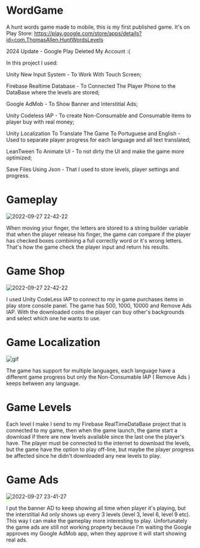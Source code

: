 # WordGame
A hunt words game made to mobile, this is my first published game. It's on Play Store: 
https://play.google.com/store/apps/details?id=com.ThomasAllen.HuntWordsLevels

2024 Update - Google Play Deleted My Account :(

In this project I used:

Unity New Input System - To Work With Touch Screen;

Firebase Realtime Database - To Connected The Player Phone to the DataBase where the levels are stored;

Google AdMob - To Show Banner and Interstitial Ads;

Unity Codeless IAP - To create Non-Consumable and Consumable items to player buy with real money;

Unity Localization To Translate The Game To Portuguese and English - Used to separate player progress for each language and all text translated;

LeanTween To Animate UI - To not dirty the UI and make the game more optimized;

Save Files Using Json - That I used to store levels, player settings and progress.

# Gameplay

![2022-09-27 22-42-22](https://user-images.githubusercontent.com/104914533/192668920-9fff026f-5417-45b8-9386-7bc3a5b28aa8.gif)

When moving your finger, the letters are stored to a string builder variable that when the player release his finger, the game can compare if the player has checked boxes combining a full correctly word or it's wrong letters. That's how the game check the player input and return his results.

# Game Shop

![2022-09-27 22-42-22](https://user-images.githubusercontent.com/104914533/192670730-d194423c-09e3-4b00-9327-0d45753d8b44.gif)

I used Unity CodeLess IAP to connect to my in game purchases items in play store console panel. The game has 500, 1000, 10000 and Remove Ads IAP. With the downloaded coins the player can buy other's backgrounds and select which one he wants to use.


# Game Localization

![gif](https://user-images.githubusercontent.com/104914533/192674335-3f813bdf-32d7-476b-8af8-36566ec54bb9.gif)

The game has support for multiple languages, each language have a different game progress but only the Non-Consumable IAP ( Remove Ads ) keeps between any language. 

# Game Levels

Each level I make I send to my Firebase RealTimeDataBase project that is connected to my game, then when the game launch, the game start a download if there are new levels available since the last one the player's have. The player must be connected to the internet to download the levels, but the game have the option to play off-line, but maybe the player progress be affected since he didn't downloaded any new levels to play.

# Game Ads

![2022-09-27 23-41-27](https://user-images.githubusercontent.com/104914533/192675854-182697fc-6fed-4332-8958-90607d4156b3.gif)

I put the banner AD to keep showing all time when player it's playing, but the interstitial Ad only shows up every 3 levels (level 3, level 6, level  9 etc). This way I can make the gameplay more interesting to play. Unfortunately the game ads are still not working property because I'm waiting the Google approves my Google AdMob app, when they approve it will start showing real ads.
